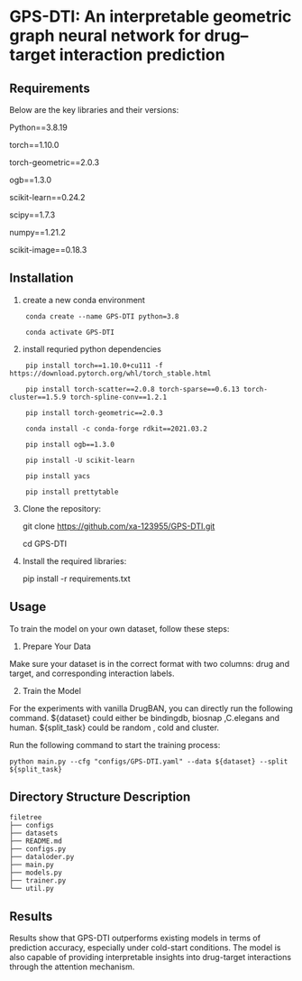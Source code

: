 # GPS-DTI: An interpretable geometric graph neural network for drug–target interaction prediction

## Requirements


Below are the key libraries and their versions:

  Python==3.8.19
  
  torch==1.10.0

  torch-geometric==2.0.3

  ogb==1.3.0

  scikit-learn==0.24.2

  scipy==1.7.3

  numpy==1.21.2

  scikit-image==0.18.3

## Installation

1. create a new conda environment
```  
    conda create --name GPS-DTI python=3.8

    conda activate GPS-DTI
```
2. install requried python dependencies
```
    pip install torch==1.10.0+cu111 -f https://download.pytorch.org/whl/torch_stable.html
     
    pip install torch-scatter==2.0.8 torch-sparse==0.6.13 torch-cluster==1.5.9 torch-spline-conv==1.2.1
   
    pip install torch-geometric==2.0.3
   
    conda install -c conda-forge rdkit==2021.03.2
   
    pip install ogb==1.3.0
   
    pip install -U scikit-learn
   
    pip install yacs
   
    pip install prettytable
```

3. Clone the repository:

    git clone https://github.com/xa-123955/GPS-DTI.git

    cd GPS-DTI

2. Install the required libraries:

    pip install -r requirements.txt

## Usage

To train the model on your own dataset, follow these steps:

1. Prepare Your Data
   
Make sure your dataset is in the correct format with two columns: drug and target, and corresponding interaction labels.

2. Train the Model

For the experiments with vanilla DrugBAN, you can directly run the following command. ${dataset} could either be bindingdb, biosnap ,C.elegans and human. ${split_task} could be random , cold and cluster.

Run the following command to start the training process:

    python main.py --cfg "configs/GPS-DTI.yaml" --data ${dataset} --split ${split_task}
    
## Directory Structure Description

```
filetree 
├── configs
├── datasets
├── README.md
├── configs.py
├── dataloder.py
├── main.py
├── models.py
├── trainer.py
└── util.py

```


## Results

Results show that GPS-DTI outperforms existing models in terms of prediction accuracy, especially under cold-start conditions. The model is also capable of providing interpretable insights into drug-target interactions through the attention mechanism.
